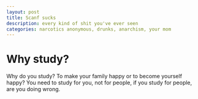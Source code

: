 ```yaml
---
layout: post
title: Scanf sucks
description: every kind of shit you've ever seen
categories: narcotics anonymous, drunks, anarchism, your mom
---
```


# Why study?
 Why do you study? To make your family happy or to become yourself
  happy? You need to study for you, not for people, if you study for
  people, are you doing wrong.
